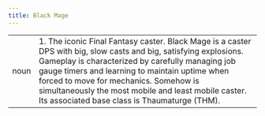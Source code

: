 ```yaml
---
title: Black Mage
---
```

| | |
| --- | --- |
| noun | 1.  The iconic Final Fantasy caster. Black Mage is a caster DPS with big, slow casts and big, satisfying explosions. Gameplay is characterized by carefully managing job gauge timers and learning to maintain uptime when forced to move for mechanics. Somehow is simultaneously the most mobile and least mobile caster. Its associated base class is Thaumaturge (THM).|
